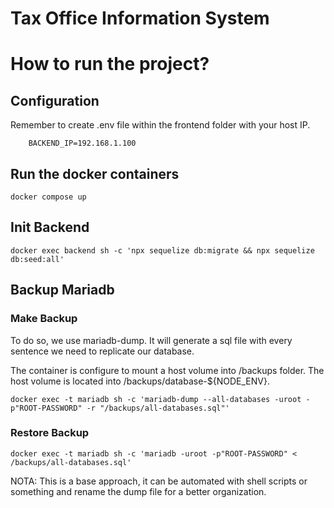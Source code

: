 # Tax Office Information System


# How to run the project?

## Configuration
Remember to create .env file within the frontend folder with your host IP.
```env
    BACKEND_IP=192.168.1.100
```

## Run the docker containers 
```
docker compose up 
```


## Init Backend
```
docker exec backend sh -c 'npx sequelize db:migrate && npx sequelize db:seed:all'
```


## Backup Mariadb

### Make Backup
To do so, we use mariadb-dump. It will generate a sql file with every sentence we need to replicate our database. 

The container is configure to mount a host volume into /backups folder. The host volume is located into /backups/database-${NODE_ENV}.

```
docker exec -t mariadb sh -c 'mariadb-dump --all-databases -uroot -p"ROOT-PASSWORD" -r "/backups/all-databases.sql"'
```

### Restore Backup
```
docker exec -t mariadb sh -c 'mariadb -uroot -p"ROOT-PASSWORD" < /backups/all-databases.sql'
```

NOTA: This is a base approach, it can be automated with shell scripts or something and rename the dump file for a better organization. 